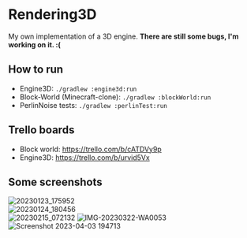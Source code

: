 # Rendering3D
My own implementation of a 3D engine. **There are still some bugs, I'm working on it. :(**

## How to run
* Engine3D: `./gradlew :engine3d:run`  
* Block-World (Minecraft-clone): `./gradlew :blockWorld:run`
* PerlinNoise tests: `./gradlew :perlinTest:run`
## Trello boards
* Block world: https://trello.com/b/cATDVy9p
* Engine3D: https://trello.com/b/urvid5Vx
## Some screenshots
![20230123_175952](https://user-images.githubusercontent.com/61402409/214102079-893e4df3-15ff-489a-960b-13c258c80832.gif)  
![20230124_180456](https://user-images.githubusercontent.com/61402409/214359852-4723ab4a-318d-4dd5-908a-0be952f369ba.gif)  
![20230215_072132](https://user-images.githubusercontent.com/61402409/218948743-05c0e8ab-e76d-454e-ab00-b2978fac5b2e.gif)
![IMG-20230322-WA0053](https://user-images.githubusercontent.com/61402409/229615266-aa39f59c-af8a-4ae6-a683-cef6411c1da6.jpg)
![Screenshot 2023-04-03 194713](https://user-images.githubusercontent.com/61402409/229615269-765c6ae4-871a-4110-bb47-d59445187fd1.png)
